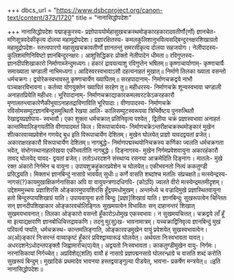 +++
dbcs_url = "https://www.dsbcproject.org/canon-text/content/373/1720"
title = "नानासिद्धोपदेशः"

+++
नानासिद्धोपदेशः
पद्माङ्कुरस्य-
प्रज्ञोपाययोर्महासुखचक्रस्थमोङ्कारहकारादवतीर्णौ(र्णो) ज्ञानचेत-
मणिसूत्रवदेकीकृत्य दोलया महामुद्रोपदेशः।
प्रज्ञारक्षितस्य-
कमलकुलिशानुभवित्वसद्बिन्दुरनक्षरशिखाग्रतो महामुद्रोपदेश-
स्तत्त्वपारगो महासुखचक्रावतीर्णो ज्ञानतन्तुं समरसीकृत्य दोलया
सहजयोगः।
नेलीपादस्य-
कुलिशमणिनिविष्टो ज्ञानबिन्दुरनक्षरः।
आशुसिद्धिकरः प्रोक्तो नेलीपादेन धीमता॥
रविगुप्तस्य-
ज्ञानदीपशिखाकारो निर्माणाब्जेन्दुमध्यगः।
हंकारं द्रावयत्याशु रविगुप्तेन भषितम्॥
कृष्णाचार्याणाम्-
कृष्णाचार्यैः समाख्याता चण्डाली नाभिमध्यगा।
आदिस्वरस्वभावाऽसौ दहत्यनाहतं मुखात्॥
निर्माणे तिलका ख्याता वसन्तो धर्मचक्रगः।
द्वयोरेकस्वभावस्तु कृष्णाचार्येण ख्यापितम्॥
सरहपादानाम्-
निर्माणचक्रद्वये नाभौ पञ्चाक्षरविभावना।
कर्तव्या योगयुक्तेन ख्यापितं सरहेण तु॥
महीधरस्य-
निर्माणचक्रे शून्यस्वभावा चण्डाली अनाहतप्रियेति महीधरः।
भूरिपादानाम्-
निर्माणचक्राद्याकारकमलवरटकेऽकरहकारौ
मृणालतन्त्वाकारेणैकीभूयाऽनाहतद्राविणाविति भूरिपादाः।
वीणापादस्य-
निर्माणचक्रे रविसोमसम्पुटज्ञानबिन्दुसमुत्थितौ रेखया आलि-
कालिसम्पुटस्वरूपया त्रिभिर्वेष्टय पुनरुत्थितौ रेखाद्वयप्रज्ञोपाय-
स्वभावौ। एका शुक्ला धर्मचक्रात् प्रतिनिवृत्य पश्येत् , द्वितीया
चक्रं प्रज्ञास्वभावा अनाहतं कान्तमिवालिङ्गयतीति वीणापादमतं
किल।
विरूपाचार्यस्य-
निर्माणचक्रेऽन्तरीक्षचक्रस्थमोङ्कारं मुखेन शीत्कारवाय्वप्रवेशेन
गणयेद् बुध इति विरूपाचार्येण देशितम्।
मुखेन घोलयेत् प्राज्ञो यावदद्वयतां व्रजेत्।
अकाराक्षरहकारौ विरूपाचार्येण देशितम्॥
नागबुद्धेः-
निर्माणपद्मस्थयोनिचक्रस्य कर्णिका ज्वलति धर्मचक्रगता भवेत्,
संभोगस्थानाहतरेखया एकीभवतीति नागबुद्धेः।
दिङ्नागस्य-
मुखेन निर्गमप्रवेशवायुना अकारहंकारौ तावद् घोलयेद् यावद-
द्वयतां व्रजेत्। ततोऽधरदशने संस्थाप्य रसनया आक्रमेदिति 
दिङ्नागः।
मातलेः-
मुखे रक्त अंकारो निर्गमेन च वायुना।
उपायशुक्रहुंकारप्रवेशेन च घोलयेत्॥
एकीभवनतो नित्यं ककतुण्डी प्रसिद्धयति।
मिक्ताभं ज्ञानबिन्दुं नासाग्रे भावयेत् सुधीः॥
कर्णे वासति शब्दांश्च मतलिः संप्रचक्षते॥
मत्स्येन्द्रस्य-
नागसं(?)कायमुखाक्षिकर्णनासिका अपि वा वायुयन्त्रणादधिगपि-
(कोऽपि) ज्वलते वीरो मत्स्येन्द्रमतमीदृशम्।
उद्देशममुच्चयः
प्रज्ञाशिरसि ओङ्कारमुपायशिरसि हूँद्वयमधोमुखम्। अन्तर्मध्ये च वज्रादिमुखे प्रज्ञास्थितवायुना हतो बिन्दुरुपायशिखाग्रं याति।
उपायवायुना हतो बिन्दुः [प्रज्ञा]शिखाग्रं याति। ज्ञानबिन्दुः सुखरूपत्वेन
चिन्तितः सन् ज्ञानदीपशिखाकार ओङ्कारवचोलिङ्गितः सुखमयत्वेन
विभावितः सन् दाहानन्तरं शिखात् सुखमयभावनात्। तिलका ओङ्कारो 
वसन्तो हूँकारोऽधोमुख एकस्वभावः। न सुखमयचित्तत्। चक्रद्वये लाँ हूँ मा इत्याद्यक्षराणि ज्ञानबोधिचित्तद्रावकणि। तदनु मु(सु)ख-
भावनामात्रम्।
यच्चक्राद्विनिवृत्य ज्ञानबिन्दुं मुखं परिवर्त्य प्श्यति, धर्मचक्रस्थ-
कान्तमलिङ्गाति, ओङ्कारवज्रमुखेन वायुं प्रवेशयेत् सुखस्वभावत्वेन।
अ(ओ)ङ्कारं निःसरन्तं वाय्वाकृष्टं हुँकारं प्रविश्द्वाय्वारूढं
घोलयेत्। अर्थयता निःस्वभावता यावत्। अधरदशनेऽधोदन्तपङ्क्तौ
जिह्वामारोच(प)येत्। अद्वयतो निःस्वभावता। काकतुण्डीमुखेन वायु-
निर्गमः। नरनासिकायां निर्गच्चेत्। अप्रविशेद्(शति) वायौ हं नासाग्रे
प्रज्ञपद्मनसाग्रे घोलरन्ध्राग्रे च वासति शब्दं करोति सुखरूपं बिन्दुम्।
मुखादिकं प्रथमादेव भावनया हस्तद्वयाङ्गुल्या पीडयेत्, भावना-
प्रकर्षेण मन्त्रयेत्॥
॥इति नानासिद्धोपदेशः॥

